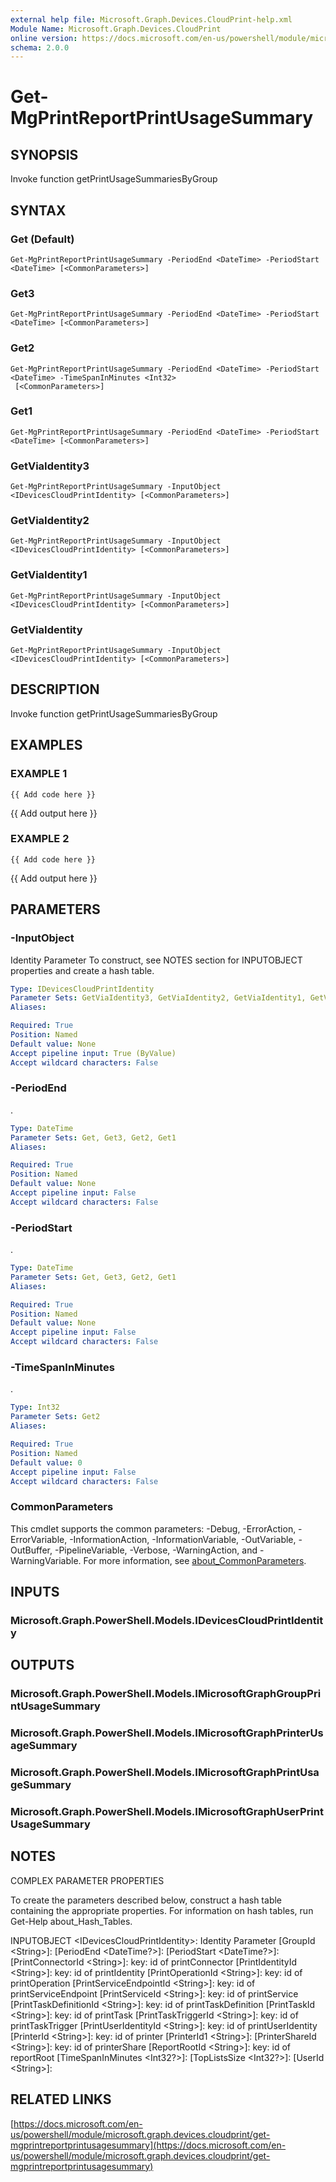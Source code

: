 ```yaml
---
external help file: Microsoft.Graph.Devices.CloudPrint-help.xml
Module Name: Microsoft.Graph.Devices.CloudPrint
online version: https://docs.microsoft.com/en-us/powershell/module/microsoft.graph.devices.cloudprint/get-mgprintreportprintusagesummary
schema: 2.0.0
---
```


# Get-MgPrintReportPrintUsageSummary

## SYNOPSIS
Invoke function getPrintUsageSummariesByGroup

## SYNTAX

### Get (Default)
```
Get-MgPrintReportPrintUsageSummary -PeriodEnd <DateTime> -PeriodStart <DateTime> [<CommonParameters>]
```

### Get3
```
Get-MgPrintReportPrintUsageSummary -PeriodEnd <DateTime> -PeriodStart <DateTime> [<CommonParameters>]
```

### Get2
```
Get-MgPrintReportPrintUsageSummary -PeriodEnd <DateTime> -PeriodStart <DateTime> -TimeSpanInMinutes <Int32>
 [<CommonParameters>]
```

### Get1
```
Get-MgPrintReportPrintUsageSummary -PeriodEnd <DateTime> -PeriodStart <DateTime> [<CommonParameters>]
```

### GetViaIdentity3
```
Get-MgPrintReportPrintUsageSummary -InputObject <IDevicesCloudPrintIdentity> [<CommonParameters>]
```

### GetViaIdentity2
```
Get-MgPrintReportPrintUsageSummary -InputObject <IDevicesCloudPrintIdentity> [<CommonParameters>]
```

### GetViaIdentity1
```
Get-MgPrintReportPrintUsageSummary -InputObject <IDevicesCloudPrintIdentity> [<CommonParameters>]
```

### GetViaIdentity
```
Get-MgPrintReportPrintUsageSummary -InputObject <IDevicesCloudPrintIdentity> [<CommonParameters>]
```

## DESCRIPTION
Invoke function getPrintUsageSummariesByGroup

## EXAMPLES

### EXAMPLE 1
```
{{ Add code here }}
```

{{ Add output here }}

### EXAMPLE 2
```
{{ Add code here }}
```

{{ Add output here }}

## PARAMETERS

### -InputObject
Identity Parameter
To construct, see NOTES section for INPUTOBJECT properties and create a hash table.

```yaml
Type: IDevicesCloudPrintIdentity
Parameter Sets: GetViaIdentity3, GetViaIdentity2, GetViaIdentity1, GetViaIdentity
Aliases:

Required: True
Position: Named
Default value: None
Accept pipeline input: True (ByValue)
Accept wildcard characters: False
```

### -PeriodEnd
.

```yaml
Type: DateTime
Parameter Sets: Get, Get3, Get2, Get1
Aliases:

Required: True
Position: Named
Default value: None
Accept pipeline input: False
Accept wildcard characters: False
```

### -PeriodStart
.

```yaml
Type: DateTime
Parameter Sets: Get, Get3, Get2, Get1
Aliases:

Required: True
Position: Named
Default value: None
Accept pipeline input: False
Accept wildcard characters: False
```

### -TimeSpanInMinutes
.

```yaml
Type: Int32
Parameter Sets: Get2
Aliases:

Required: True
Position: Named
Default value: 0
Accept pipeline input: False
Accept wildcard characters: False
```

### CommonParameters
This cmdlet supports the common parameters: -Debug, -ErrorAction, -ErrorVariable, -InformationAction, -InformationVariable, -OutVariable, -OutBuffer, -PipelineVariable, -Verbose, -WarningAction, and -WarningVariable. For more information, see [about_CommonParameters](http://go.microsoft.com/fwlink/?LinkID=113216).

## INPUTS

### Microsoft.Graph.PowerShell.Models.IDevicesCloudPrintIdentity
## OUTPUTS

### Microsoft.Graph.PowerShell.Models.IMicrosoftGraphGroupPrintUsageSummary
### Microsoft.Graph.PowerShell.Models.IMicrosoftGraphPrinterUsageSummary
### Microsoft.Graph.PowerShell.Models.IMicrosoftGraphPrintUsageSummary
### Microsoft.Graph.PowerShell.Models.IMicrosoftGraphUserPrintUsageSummary
## NOTES
COMPLEX PARAMETER PROPERTIES

To create the parameters described below, construct a hash table containing the appropriate properties.
For information on hash tables, run Get-Help about_Hash_Tables.

INPUTOBJECT \<IDevicesCloudPrintIdentity\>: Identity Parameter
  \[GroupId \<String\>\]: 
  \[PeriodEnd \<DateTime?\>\]: 
  \[PeriodStart \<DateTime?\>\]: 
  \[PrintConnectorId \<String\>\]: key: id of printConnector
  \[PrintIdentityId \<String\>\]: key: id of printIdentity
  \[PrintOperationId \<String\>\]: key: id of printOperation
  \[PrintServiceEndpointId \<String\>\]: key: id of printServiceEndpoint
  \[PrintServiceId \<String\>\]: key: id of printService
  \[PrintTaskDefinitionId \<String\>\]: key: id of printTaskDefinition
  \[PrintTaskId \<String\>\]: key: id of printTask
  \[PrintTaskTriggerId \<String\>\]: key: id of printTaskTrigger
  \[PrintUserIdentityId \<String\>\]: key: id of printUserIdentity
  \[PrinterId \<String\>\]: key: id of printer
  \[PrinterId1 \<String\>\]: 
  \[PrinterShareId \<String\>\]: key: id of printerShare
  \[ReportRootId \<String\>\]: key: id of reportRoot
  \[TimeSpanInMinutes \<Int32?\>\]: 
  \[TopListsSize \<Int32?\>\]: 
  \[UserId \<String\>\]:

## RELATED LINKS

[https://docs.microsoft.com/en-us/powershell/module/microsoft.graph.devices.cloudprint/get-mgprintreportprintusagesummary](https://docs.microsoft.com/en-us/powershell/module/microsoft.graph.devices.cloudprint/get-mgprintreportprintusagesummary)

